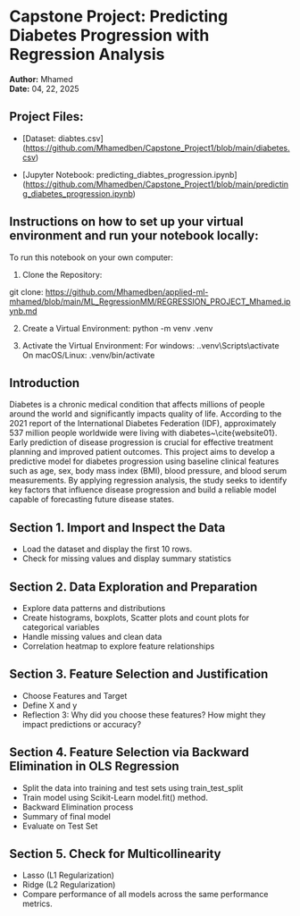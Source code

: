# Capstone Project: Predicting Diabetes Progression with Regression Analysis  

**Author:** Mhamed  
**Date:** 04, 22, 2025 


## Project Files:
* [Dataset: diabtes.csv] (https://github.com/Mhamedben/Capstone_Project1/blob/main/diabetes.csv)


* [Jupyter Notebook: predicting_diabtes_progression.ipynb] (https://github.com/Mhamedben/Capstone_Project1/blob/main/predicting_diabetes_progression.ipynb)

## Instructions on how to set up your virtual environment and run your notebook locally:

To run this notebook on your own computer: 
1. Clone the Repository:

git clone: https://github.com/Mhamedben/applied-ml-mhamed/blob/main/ML_RegressionMM/REGRESSION_PROJECT_Mhamed.ipynb.md

2. Create a Virtual Environment:
python -m venv .venv

3. Activate the Virtual Environment:
For windows: .\.venv\Scripts\activate
On macOS/Linux: .venv/bin/activate
 
## Introduction
Diabetes is a chronic medical condition that affects millions of people around the world and significantly impacts quality of life. According to the 2021 report of the International Diabetes Federation (IDF), approximately 537 million people worldwide were living with diabetes~\cite{website01}. Early prediction of disease progression is crucial for effective treatment planning and improved patient outcomes.
This project aims to develop a predictive model for diabetes progression using baseline clinical features such as age, sex, body mass index (BMI), blood pressure, and blood serum measurements. By applying regression analysis, the study seeks to identify key factors that influence disease progression and build a reliable model capable of forecasting future disease states.

## Section 1. Import and Inspect the Data
   - Load the dataset and display the first 10 rows.
   - Check for missing values and display summary statistics
    
## Section 2. Data Exploration and Preparation
   - Explore data patterns and distributions
   - Create histograms, boxplots, Scatter plots and count plots for categorical variables
   - Handle missing values and clean data
   - Correlation heatmap to explore feature relationships
     
## Section 3. Feature Selection and Justification
   - Choose Features and Target
   - Define X and y
   - Reflection 3: Why did you choose these features? How might they impact predictions or accuracy?

## Section 4. Feature Selection via Backward Elimination in OLS Regression
   - Split the data into training and test sets using train_test_split
   - Train model using Scikit-Learn model.fit() method.
   - Backward Elimination process
   - Summary of final model
   - Evaluate on Test Set

## Section 5. Check for Multicollinearity
   - Lasso (L1 Regularization) 
   - Ridge (L2 Regularization)
   - Compare performance of all models across the same performance metrics.
